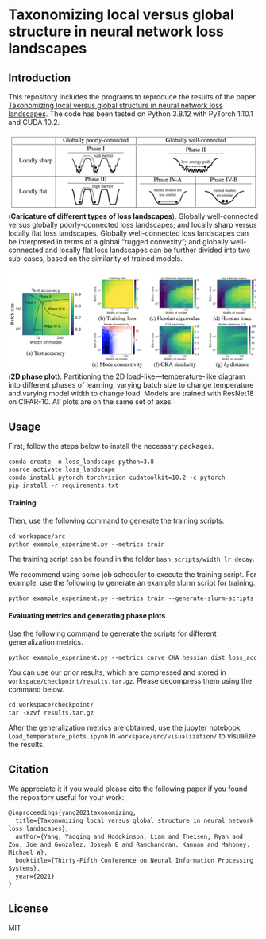 # Taxonomizing local versus global structure in neural network loss landscapes

## Introduction

This repository includes the programs to reproduce the results of the paper [Taxonomizing local versus global structure in neural network loss landscapes](https://arxiv.org/abs/2107.11228). The code has been tested on Python 3.8.12 with PyTorch 1.10.1 and CUDA 10.2.

![Block](workspace/src/visualization/Caricature.png)
(**Caricature of different types of loss landscapes**). Globally well-connected versus globally poorly-connected loss landscapes; and locally sharp versus locally flat loss landscapes. Globally well-connected loss landscapes can be interpreted in terms of a global “rugged convexity”; and globally well-connected and locally flat loss landscapes can be further divided into two sub-cases, based on the similarity of trained models.

![Block](workspace/src/visualization/2Dphase.png)
(**2D phase plot**). Partitioning the 2D load-like—temperature-like diagram into
different phases of learning, varying batch size to change temperature and varying model width to change load. Models are trained with ResNet18 on CIFAR-10. All plots are on the same set of axes.

## Usage

First, follow the steps below to install the necessary packages.
```
conda create -n loss_landscape python=3.8
source activate loss_landscape
conda install pytorch torchvision cudatoolkit=10.2 -c pytorch
pip install -r requirements.txt
```

#### Training

Then, use the following command to generate the training scripts.
```
cd workspace/src
python example_experiment.py --metrics train
```
The training script can be found in the folder `bash_scripts/width_lr_decay`.

We recommend using some job scheduler to execute the training script. For example, use the following to generate an example slurm script for training.
```
python example_experiment.py --metrics train --generate-slurm-scripts
```

#### Evaluating metrics and generating phase plots

Use the following command to generate the scripts for different generalization metrics.
```
python example_experiment.py --metrics curve CKA hessian dist loss_acc
```

You can use our prior results, which are compressed and stored in `workspace/checkpoint/results.tar.gz`. Please decompress them using the command below.
```
cd workspace/checkpoint/
tar -xzvf results.tar.gz
```

After the generalization metrics are obtained, use the jupyter notebook `Load_temperature_plots.ipynb` in `workspace/src/visualization/` to visualize the results. 


## Citation

We appreciate it if you would please cite the following paper if you found the repository useful for your work:

```
@inproceedings{yang2021taxonomizing,
  title={Taxonomizing local versus global structure in neural network loss landscapes},
  author={Yang, Yaoqing and Hodgkinson, Liam and Theisen, Ryan and Zou, Joe and Gonzalez, Joseph E and Ramchandran, Kannan and Mahoney, Michael W},
  booktitle={Thirty-Fifth Conference on Neural Information Processing Systems},
  year={2021}
}
```

License
----

MIT